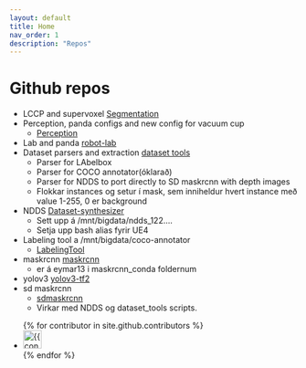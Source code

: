 ```yaml
---
layout: default
title: Home
nav_order: 1
description: "Repos"
---
```



# Github repos
*   LCCP and supervoxel [Segmentation](https://github.com/RU-RobotInteractionLab/segmentation)
*   Perception, panda configs and new config for vacuum cup
    *   [Perception](https://github.com/RU-RobotInteractionLab/perception)
*   Lab and panda [robot-lab](https://github.com/RU-RobotInteractionLab/robot-lab)
*   Dataset parsers and extraction [dataset tools](https://github.com/RU-RobotInteractionLab/dataset_tools)
    *   Parser for LAbelbox
    *   Parser for COCO annotator(óklarað)
    *   Parser for NDDS to port directly to SD maskrcnn with depth images
    *   Flokkar instances og setur í mask, sem inniheldur hvert instance með value 1-255, 0 er background
*   NDDS [Dataset-synthesizer](https://github.com/RU-RobotInteractionLab/Dataset-synthesizer)
    *   Sett upp á /mnt/bigdata/ndds\_122....
    *   Setja upp bash alias fyrir UE4
*   Labeling tool a /mnt/bigdata/coco-annotator
    *   [LabelingTool](https://github.com/RU-RobotInteractionLab/LabelingTool)
*   maskrcnn [maskrcnn](https://github.com/RU-RobotInteractionLab/maskrcnn)
    *   er á eymar13 i maskrcnn\_conda foldernum
*   yolov3 [yolov3-tf2](https://github.com/RU-RobotInteractionLab/yolov3-tf2)
*   sd maskrcnn
    *   [sdmaskrcnn](https://github.com/RU-RobotInteractionLab/sdmaskrcnn)
    *   Virkar med NDDS og dataset\_tools scripts.

<ul class="list-style-none">
{% for contributor in site.github.contributors %}
  <li class="d-inline-block mr-1">
     <a href="{{ contributor.html_url }}"><img src="{{ contributor.avatar_url }}" width="32" height="32" alt="{{ contributor.login }}"/></a>
  </li>
{% endfor %}
</ul>

